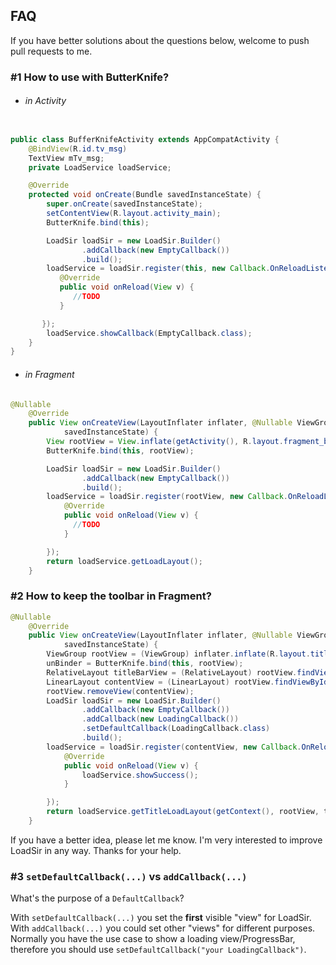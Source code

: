 FAQ
---

If you have better solutions about the questions below, welcome to push pull requests to me.

### #1 How to use with ButterKnife?

* ###### in Activity

```java

public class BufferKnifeActivity extends AppCompatActivity {
    @BindView(R.id.tv_msg)
    TextView mTv_msg;
    private LoadService loadService;

    @Override
    protected void onCreate(Bundle savedInstanceState) {
        super.onCreate(savedInstanceState);
        setContentView(R.layout.activity_main);
        ButterKnife.bind(this);

        LoadSir loadSir = new LoadSir.Builder()
                .addCallback(new EmptyCallback())
                .build();
        loadService = loadSir.register(this, new Callback.OnReloadListener() {
           @Override
           public void onReload(View v) {
              //TODO
           }

       });
        loadService.showCallback(EmptyCallback.class);
    }
}

```

* ###### in Fragment

```java
@Nullable
    @Override
    public View onCreateView(LayoutInflater inflater, @Nullable ViewGroup container, @Nullable Bundle
            savedInstanceState) {
        View rootView = View.inflate(getActivity(), R.layout.fragment_bk, null);
        ButterKnife.bind(this, rootView);

        LoadSir loadSir = new LoadSir.Builder()
                .addCallback(new EmptyCallback())
                .build();
        loadService = loadSir.register(rootView, new Callback.OnReloadListener() {
            @Override
            public void onReload(View v) {
              //TODO
            }

        });
        return loadService.getLoadLayout();
    }
```

### #2 How to keep the toolbar in Fragment?
```java
@Nullable
    @Override
    public View onCreateView(LayoutInflater inflater, @Nullable ViewGroup container, @Nullable Bundle
            savedInstanceState) {
        ViewGroup rootView = (ViewGroup) inflater.inflate(R.layout.title_title_bar, container, false);
        unBinder = ButterKnife.bind(this, rootView);
        RelativeLayout titleBarView = (RelativeLayout) rootView.findViewById(R.id.rl_titleBar);
        LinearLayout contentView = (LinearLayout) rootView.findViewById(R.id.ll_content);
        rootView.removeView(contentView);
        LoadSir loadSir = new LoadSir.Builder()
                .addCallback(new EmptyCallback())
                .addCallback(new LoadingCallback())
                .setDefaultCallback(LoadingCallback.class)
                .build();
        loadService = loadSir.register(contentView, new Callback.OnReloadListener() {
            @Override
            public void onReload(View v) {
                loadService.showSuccess();
            }

        });
        return loadService.getTitleLoadLayout(getContext(), rootView, titleBarView);
    }
```

If you have a better idea, please let me know. I'm very interested to improve LoadSir in any way. Thanks for your help.


### #3 `setDefaultCallback(...)` vs `addCallback(...)`
What's the purpose of a `DefaultCallback`?

With `setDefaultCallback(...)` you set the **first** visible "view" for LoadSir.
With `addCallback(...)` you could set other "views" for different purposes.
Normally you have the use case to show a loading view/ProgressBar, therefore you should use `setDefaultCallback("your LoadingCallback")`.





